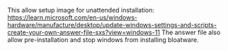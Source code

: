 This allow setup image for unattended installation: https://learn.microsoft.com/en-us/windows-hardware/manufacture/desktop/update-windows-settings-and-scripts-create-your-own-answer-file-sxs?view=windows-11
The answer file also allow pre-installation and stop windows from installing bloatware.